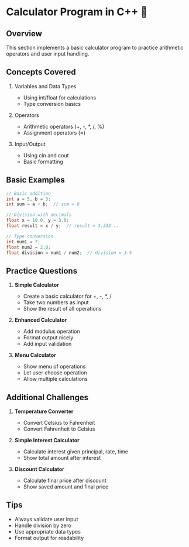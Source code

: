 # Calculator Program in C++ 🧮

## Overview
This section implements a basic calculator program to practice arithmetic operators and user input handling.

## Concepts Covered
1. Variables and Data Types
   - Using int/float for calculations
   - Type conversion basics

2. Operators
   - Arithmetic operators (+, -, *, /, %)
   - Assignment operators (=)

3. Input/Output
   - Using cin and cout
   - Basic formatting

## Basic Examples
```cpp
// Basic addition
int a = 5, b = 3;
int sum = a + b;  // sum = 8

// Division with decimals
float x = 10.0, y = 3.0;
float result = x / y;  // result = 3.333...

// Type conversion
int num1 = 7;
float num2 = 2.0;
float division = num1 / num2;  // division = 3.5
```

## Practice Questions

1. **Simple Calculator**
   - Create a basic calculator for +, -, *, /
   - Take two numbers as input
   - Show the result of all operations
   
2. **Enhanced Calculator**
   - Add modulus operation
   - Format output nicely
   - Add input validation

3. **Menu Calculator**
   - Show menu of operations
   - Let user choose operation
   - Allow multiple calculations

## Additional Challenges
1. **Temperature Converter**
   - Convert Celsius to Fahrenheit
   - Convert Fahrenheit to Celsius

2. **Simple Interest Calculator**
   - Calculate interest given principal, rate, time
   - Show total amount after interest

3. **Discount Calculator**
   - Calculate final price after discount
   - Show saved amount and final price

## Tips
- Always validate user input
- Handle division by zero
- Use appropriate data types
- Format output for readability
